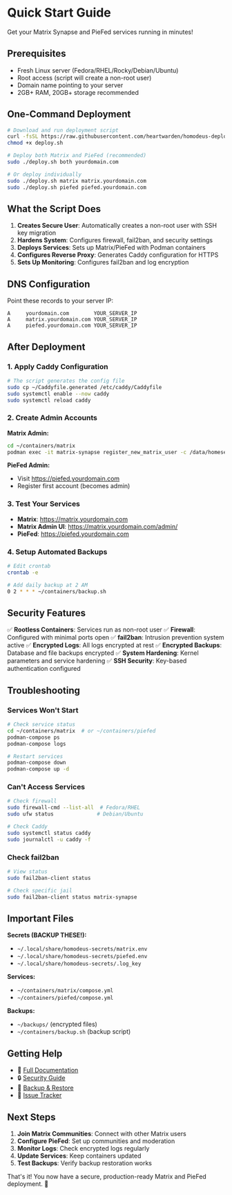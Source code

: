 # Quick Start Guide

Get your Matrix Synapse and PieFed services running in minutes!

## Prerequisites

- Fresh Linux server (Fedora/RHEL/Rocky/Debian/Ubuntu)
- Root access (script will create a non-root user)
- Domain name pointing to your server
- 2GB+ RAM, 20GB+ storage recommended

## One-Command Deployment

```bash
# Download and run deployment script
curl -fsSL https://raw.githubusercontent.com/heartwarden/homodeus-deploy/main/deploy.sh -o deploy.sh
chmod +x deploy.sh

# Deploy both Matrix and PieFed (recommended)
sudo ./deploy.sh both yourdomain.com

# Or deploy individually
sudo ./deploy.sh matrix matrix.yourdomain.com
sudo ./deploy.sh piefed piefed.yourdomain.com
```

## What the Script Does

1. **Creates Secure User**: Automatically creates a non-root user with SSH key migration
2. **Hardens System**: Configures firewall, fail2ban, and security settings
3. **Deploys Services**: Sets up Matrix/PieFed with Podman containers
4. **Configures Reverse Proxy**: Generates Caddy configuration for HTTPS
5. **Sets Up Monitoring**: Configures fail2ban and log encryption

## DNS Configuration

Point these records to your server IP:

```
A     yourdomain.com        YOUR_SERVER_IP
A     matrix.yourdomain.com YOUR_SERVER_IP
A     piefed.yourdomain.com YOUR_SERVER_IP
```

## After Deployment

### 1. Apply Caddy Configuration

```bash
# The script generates the config file
sudo cp ~/Caddyfile.generated /etc/caddy/Caddyfile
sudo systemctl enable --now caddy
sudo systemctl reload caddy
```

### 2. Create Admin Accounts

**Matrix Admin:**
```bash
cd ~/containers/matrix
podman exec -it matrix-synapse register_new_matrix_user -c /data/homeserver.yaml --admin http://localhost:8008
```

**PieFed Admin:**
- Visit https://piefed.yourdomain.com
- Register first account (becomes admin)

### 3. Test Your Services

- **Matrix**: https://matrix.yourdomain.com
- **Matrix Admin UI**: https://matrix.yourdomain.com/admin/
- **PieFed**: https://piefed.yourdomain.com

### 4. Setup Automated Backups

```bash
# Edit crontab
crontab -e

# Add daily backup at 2 AM
0 2 * * * ~/containers/backup.sh
```

## Security Features

✅ **Rootless Containers**: Services run as non-root user
✅ **Firewall**: Configured with minimal ports open
✅ **fail2ban**: Intrusion prevention system active
✅ **Encrypted Logs**: All logs encrypted at rest
✅ **Encrypted Backups**: Database and file backups encrypted
✅ **System Hardening**: Kernel parameters and service hardening
✅ **SSH Security**: Key-based authentication configured

## Troubleshooting

### Services Won't Start
```bash
# Check service status
cd ~/containers/matrix  # or ~/containers/piefed
podman-compose ps
podman-compose logs

# Restart services
podman-compose down
podman-compose up -d
```

### Can't Access Services
```bash
# Check firewall
sudo firewall-cmd --list-all  # Fedora/RHEL
sudo ufw status              # Debian/Ubuntu

# Check Caddy
sudo systemctl status caddy
sudo journalctl -u caddy -f
```

### Check fail2ban
```bash
# View status
sudo fail2ban-client status

# Check specific jail
sudo fail2ban-client status matrix-synapse
```

## Important Files

**Secrets (BACKUP THESE!):**
- `~/.local/share/homodeus-secrets/matrix.env`
- `~/.local/share/homodeus-secrets/piefed.env`
- `~/.local/share/homodeus-secrets/.log_key`

**Services:**
- `~/containers/matrix/compose.yml`
- `~/containers/piefed/compose.yml`

**Backups:**
- `~/backups/` (encrypted files)
- `~/containers/backup.sh` (backup script)

## Getting Help

- 📖 [Full Documentation](README.md)
- 🔒 [Security Guide](SECURITY.md)
- 💾 [Backup & Restore](BACKUP_RESTORE.md)
- 🐛 [Issue Tracker](https://github.com/heartwarden/homodeus-deploy/issues)

## Next Steps

1. **Join Matrix Communities**: Connect with other Matrix users
2. **Configure PieFed**: Set up communities and moderation
3. **Monitor Logs**: Check encrypted logs regularly
4. **Update Services**: Keep containers updated
5. **Test Backups**: Verify backup restoration works

That's it! You now have a secure, production-ready Matrix and PieFed deployment. 🎉